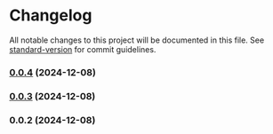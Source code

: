 # Changelog

All notable changes to this project will be documented in this file. See [standard-version](https://github.com/conventional-changelog/standard-version) for commit guidelines.

### [0.0.4](https://github.com-kmrifat/binary-castle/page-builder/compare/v0.0.3...v0.0.4) (2024-12-08)

### [0.0.3](https://github.com-kmrifat/binary-castle/page-builder/compare/v0.0.2...v0.0.3) (2024-12-08)

### 0.0.2 (2024-12-08)
